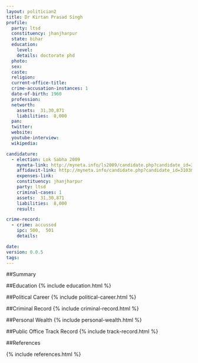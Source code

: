 ```yaml
---
layout: politician2
title: Dr Kirtan Prasad Singh
profile: 
  party: ltsd
  constituency: jhanjharpur
  state: bihar
  education: 
    level: 
    details: doctorate phd
  photo: 
  sex: 
  caste: 
  religion: 
  current-office-title: 
  crime-accusation-instances: 1
  date-of-birth: 1960
  profession: 
  networth: 
    assets:  31,30,871
    liabilities:  8,000
  pan: 
  twitter: 
  website: 
  youtube-interview: 
  wikipedia: 

candidature: 
  - election: Lok Sabha 2009
    myneta-link: http://myneta.info/ls2009/candidate.php?candidate_id=3103
    affidavit-link: http://myneta.info/candidate.php?candidate_id=3103&scan=original
    expenses-link: 
    constituency: jhanjharpur 
    party: ltsd
    criminal-cases: 1
    assets:  31,30,871
    liabilities:  8,000
    result:  

crime-record: 
  - crime: accussed
    ipc: 500,  501
    details:    

date: 
version: 0.0.5
tags: 
---
```

##Summary


##Education
{% include education.html %}


##Political Career
{% include political-career.html %}


##Criminal Record
{% include criminal-record.html %}


##Personal Wealth
{% include personal-wealth.html %}


##Public Office Track Record
{% include track-record.html %}


##References


{% include references.html %}